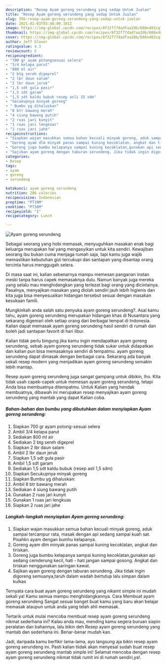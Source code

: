 ```yaml
---
description: "Resep Ayam goreng serundeng yang sedap Untuk Jualan"
title: "Resep Ayam goreng serundeng yang sedap Untuk Jualan"
slug: 356-resep-ayam-goreng-serundeng-yang-sedap-untuk-jualan
date: 2021-02-03T03:48:00.101Z
image: https://img-global.cpcdn.com/recipes/8f32f77dadfaa20b/680x482cq70/ayam-goreng-serundeng-foto-resep-utama.jpg
thumbnail: https://img-global.cpcdn.com/recipes/8f32f77dadfaa20b/680x482cq70/ayam-goreng-serundeng-foto-resep-utama.jpg
cover: https://img-global.cpcdn.com/recipes/8f32f77dadfaa20b/680x482cq70/ayam-goreng-serundeng-foto-resep-utama.jpg
author: Jeff Glover
ratingvalue: 4.3
reviewcount: 5
recipeingredient:
- "700 gr ayam potongsesuai selera"
- "3/4 kelapa parut"
- "800 ml air"
- "2 btg sereh digeprel"
- "2 lbr daun salam"
- "2 lbr daun jeruk"
- "1,5 sdt gula pasir"
- "1,5 sdt garam"
- "1,5 sdt kaldu bubuk resep asli 15 sdm"
- "Secukupnya minyak goreng"
- " Bumbu yg dihaluskan"
- "8 btr bawang merah"
- "4 siung bawang putih"
- "2 ruas jari kunyit"
- "1 ruas jari lengkuas"
- "2 ruas jari jahe"
recipeinstructions:
- "Siapkan wajan masukkan semua bahan kecuali minyak goreng, aduk sampai tercampur rata, masak dengan api sedang sampai kuah sat. Pisahkn ayam dengan bumhu kelapanya."
- "Goreng ayam dlm minyak panas sampai kuning kecoklatan, angkat dan tiriskan."
- "Goreng juga bumbu kelapanya sampai kuning kecoklatan,gunakan api sedang cemderung kecil, hati - hati jangan sampai gosong. Angkat dan tiriskan nenggunakan saringan kawat."
- "Sajikan ayam goreng dengan taburan serundeng. Jika tidak ingin digoreng semuanya,taruh dalam wadah bertutup lalu simpan dalam kulkas"
categories:
- Resep
tags:
- ayam
- goreng
- serundeng

katakunci: ayam goreng serundeng 
nutrition: 286 calories
recipecuisine: Indonesian
preptime: "PT39M"
cooktime: "PT36M"
recipeyield: "1"
recipecategory: Lunch

---
```



![Ayam goreng serundeng](https://img-global.cpcdn.com/recipes/8f32f77dadfaa20b/680x482cq70/ayam-goreng-serundeng-foto-resep-utama.jpg)

Sebagai seorang yang hobi memasak, menyuguhkan masakan enak bagi keluarga merupakan hal yang mengasyikan untuk kita sendiri. Kewajiban seorang ibu bukan cuma menjaga rumah saja, tapi kamu juga wajib memastikan kebutuhan gizi tercukupi dan santapan yang disantap orang tercinta harus menggugah selera.

Di masa  saat ini, kalian sebenarnya mampu memesan panganan instan meski tanpa harus capek memasaknya dulu. Namun banyak juga mereka yang selalu mau menghidangkan yang terlezat bagi orang yang dicintainya. Pasalnya, menyajikan masakan yang diolah sendiri jauh lebih higienis dan kita juga bisa menyesuaikan hidangan tersebut sesuai dengan masakan kesukaan famili. 



Mungkinkah anda salah satu penyuka ayam goreng serundeng?. Asal kamu tahu, ayam goreng serundeng merupakan hidangan khas di Nusantara yang sekarang digemari oleh setiap orang dari berbagai tempat di Indonesia. Kalian dapat memasak ayam goreng serundeng hasil sendiri di rumah dan boleh jadi santapan favorit di hari libur.

Kalian tidak perlu bingung jika kamu ingin mendapatkan ayam goreng serundeng, sebab ayam goreng serundeng tidak sukar untuk didapatkan dan kalian pun bisa memasaknya sendiri di tempatmu. ayam goreng serundeng dapat dimasak dengan berbagai cara. Sekarang ada banyak sekali resep modern yang menjadikan ayam goreng serundeng semakin lebih mantap.

Resep ayam goreng serundeng juga sangat gampang untuk dibikin, lho. Kita tidak usah capek-capek untuk memesan ayam goreng serundeng, tetapi Anda bisa membuatnya ditempatmu. Untuk Kalian yang hendak membuatnya, dibawah ini merupakan resep menyajikan ayam goreng serundeng yang mantab yang dapat Kalian coba.

<!--inarticleads1-->

##### Bahan-bahan dan bumbu yang dibutuhkan dalam menyiapkan Ayam goreng serundeng:

1. Siapkan 700 gr ayam potong-sesuai selera
1. Ambil 3/4 kelapa parut
1. Sediakan 800 ml air
1. Sediakan 2 btg sereh digeprel
1. Siapkan 2 lbr daun salam
1. Ambil 2 lbr daun jeruk
1. Siapkan 1,5 sdt gula pasir
1. Ambil 1,5 sdt garam
1. Sediakan 1,5 sdt kaldu bubuk (resep asli 1,5 sdm)
1. Siapkan Secukupnya minyak goreng
1. Siapkan  Bumbu yg dihaluskan:
1. Ambil 8 btr bawang merah
1. Sediakan 4 siung bawang putih
1. Gunakan 2 ruas jari kunyit
1. Gunakan 1 ruas jari lengkuas
1. Siapkan 2 ruas jari jahe




<!--inarticleads2-->

##### Langkah-langkah menyiapkan Ayam goreng serundeng:

1. Siapkan wajan masukkan semua bahan kecuali minyak goreng, aduk sampai tercampur rata, masak dengan api sedang sampai kuah sat. Pisahkn ayam dengan bumhu kelapanya.
1. Goreng ayam dlm minyak panas sampai kuning kecoklatan, angkat dan tiriskan.
1. Goreng juga bumbu kelapanya sampai kuning kecoklatan,gunakan api sedang cemderung kecil, hati - hati jangan sampai gosong. Angkat dan tiriskan nenggunakan saringan kawat.
1. Sajikan ayam goreng dengan taburan serundeng. Jika tidak ingin digoreng semuanya,taruh dalam wadah bertutup lalu simpan dalam kulkas




Ternyata cara buat ayam goreng serundeng yang nikamt simple ini mudah sekali ya! Kamu semua mampu menghidangkannya. Cara Membuat ayam goreng serundeng Sangat sesuai banget buat kamu yang baru akan belajar memasak ataupun untuk anda yang telah ahli memasak.

Tertarik untuk mulai mencoba membuat resep ayam goreng serundeng nikmat sederhana ini? Kalau anda mau, mending kamu segera buruan siapin peralatan dan bahannya, lalu bikin deh Resep ayam goreng serundeng yang mantab dan sederhana ini. Benar-benar mudah kan. 

Jadi, daripada kamu berfikir lama-lama, ayo langsung aja bikin resep ayam goreng serundeng ini. Pasti kalian tiidak akan menyesal sudah buat resep ayam goreng serundeng mantab simple ini! Selamat mencoba dengan resep ayam goreng serundeng nikmat tidak rumit ini di rumah sendiri,ya!.

